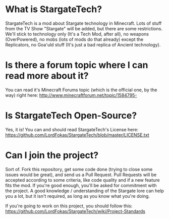 # What is StargateTech? #
StargateTech is a mod about Stargate technology in Minecraft.
Lots of stuff from the TV Show "Stargate" will be added, but there are some restrictions.
We'll stick to technology only (It's a Tech Mod, after all), no weapons (OverPowered), no mobs (lots of mods do that already) except the Replicators, no Goa'uld stuff (It's just a bad replica of Ancient technology).

# Is there a forum topic where I can read more about it? #
You can read it's Minecraft Forums topic (which is the official one, by the way) right here:
http://www.minecraftforum.net/topic/1584795-

# Is StargateTech Open-Source? #
Yes, it is!
You can and should read StargateTech's License here:
https://github.com/LordFokas/StargateTech/blob/master/LICENSE.txt

# Can I join the project? #
Sort of. Fork this repository, get some code done (trying to close some issues would be great), and send us a Pull Request.
Pull Requests will be accepted according to some criteria, like code quality and if a new feature fits the mod.
If you're good enough, you'll be asked for commitment with the project. A good knowledge / understanding of the Stargate lore can help you a lot, but it isn't required, as long as you know what you're doing.

If you're going to work on this project, you should follow this:
https://github.com/LordFokas/StargateTech/wiki/Project-Standards